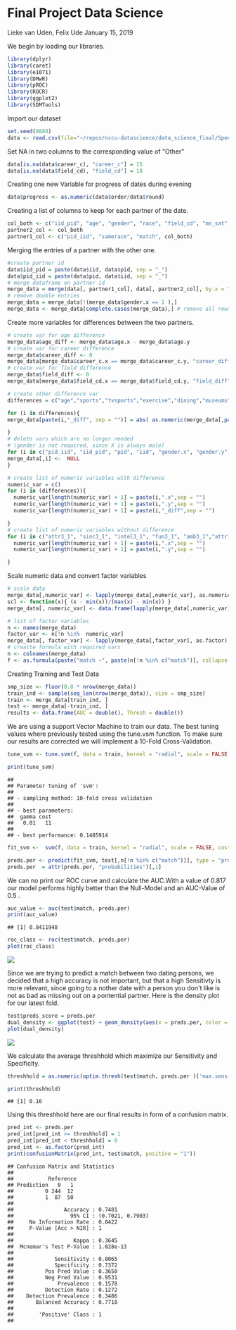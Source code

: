 Final Project Data Science
================
Lieke van Uden, Felix Ude
January 15, 2019

We begin by loading our libraries.

``` r
library(dplyr) 
library(caret)
library(e1071)
library(DMwR)
library(pROC)
library(ROCR)
library(ggplot2)
library(SDMTools)
```

Import our dataset

``` r
set.seed(8888)
data <- read.csv(file="~/repos/nccu-datascience/data_science_final/Speed_Dating_Data.csv", header = TRUE, sep = ",") 
```

Set NA in two columns to the corresponding value of "Other"

``` r
data[is.na(data$career_c), "career_c"] = 15 
data[is.na(data$field_cd), "field_cd"] = 18 
```

Creating one new Variable for progress of dates during evening

``` r
data$progress <- as.numeric(data$order/data$round)
```

Creating a list of columns to keep for each partner of the date.

``` r
col_both <- c("iid_pid", "age", "gender", "race", "field_cd", "mn_sat", "imprace", "imprelig", "income", "goal", "date","go_out", "career_c", "exphappy", "attr3_1", "sinc3_1", "intel3_1", "fun3_1", "amb3_1", "progress", "sports","tvsports", "exercise", "dining", "museums", "art", "hiking", "gaming", "clubbing", "reading", "tv", "theater","movies", "concerts", "music", "shopping", "yoga", "attr1_1", "sinc1_1", "intel1_1", "fun1_1", "amb1_1","attr5_1", "sinc5_1", "intel5_1", "fun5_1", "amb5_1", "attr", "sinc","intel", "fun", "amb", "like" )
partner2_col <- col_both
partner1_col <- c("pid_iid", "samerace", "match", col_both) 
```

Merging the entries of a partner with the other one.

``` r
#create partner id
data$iid_pid = paste(data$iid, data$pid, sep = "_") 
data$pid_iid = paste(data$pid, data$iid, sep = "_") 
# merge dataframe on partner id
merge_data = merge(data[, partner1_col], data[, partner2_col], by.x = "pid_iid", by.y = "iid_pid") 
# remove double entries
merge_data = merge_data[!(merge_data$gender.x == 1 ),] 
merge_data <- merge_data[complete.cases(merge_data),] # remove all rows with NA
```

Create more variables for differences between the two partners.

``` r
# create var for age difference
merge_data$age_diff <- merge_data$age.x - merge_data$age.y 
# create var for career difference
merge_data$career_diff <- 0 
merge_data[merge_data$career_c.x == merge_data$career_c.y, "career_diff"] = 1 
# create var for field difference
merge_data$field_diff <- 0 
merge_data[merge_data$field_cd.x == merge_data$field_cd.y, "field_diff"] = 1 

# create other difference var
differences = c("age","sports","tvsports","exercise","dining","museums","art","hiking","gaming","clubbing","reading","theater","movies","concerts","music","shopping","yoga","tv", "mn_sat", "imprace", "imprelig", "income", "exphappy")

for (i in differences){
merge_data[paste(i,"_diff", sep = "")] = abs( as.numeric(merge_data[,paste(i,".x",sep = "")]) - as.numeric(merge_data[,paste(i,".y",sep = "")])  )

}
# delete vars which are no longer needed
# (gender is not required, since X is always male)
for (i in c("pid_iid", "iid_pid", "pid", "iid", "gender.x", "gender.y")){
merge_data[,i] <-  NULL
}
```

``` r
# create list of numeric variables with difference
numeric_var = c()
for (i in (differences)){
  numeric_var[length(numeric_var) + 1] = paste(i,".x",sep = "")
  numeric_var[length(numeric_var) + 1] = paste(i,".y",sep = "")
  numeric_var[length(numeric_var) + 1] = paste(i,"_diff",sep = "")

}
# create list of numeric variables without difference
for (i in c("attr3_1", "sinc3_1", "intel3_1", "fun3_1", "amb3_1","attr1_1", "sinc1_1", "intel1_1", "fun1_1", "amb1_1", "attr5_1", "sinc5_1", "intel5_1", "fun5_1", "amb5_1", "progress",  "attr", "sinc", "intel", "fun", "amb", "like")){
  numeric_var[length(numeric_var) + 1] = paste(i,".x",sep = "")
  numeric_var[length(numeric_var) + 1] = paste(i,".y",sep = "")

}
```

Scale numeric data and convert factor variables

``` r
# scale data
merge_data[,numeric_var] <- lapply(merge_data[,numeric_var], as.numeric)
scl <- function(x){ (x - min(x))/(max(x) - min(x)) }
merge_data[, numeric_var] <- data.frame(lapply(merge_data[,numeric_var], scl)) 

# list of factor variables
n <- names(merge_data) 
factor_var <- n[!n %in%  numeric_var]
merge_data[, factor_var] <- lapply(merge_data[,factor_var], as.factor)
# creatte formula with required vars
n <- colnames(merge_data) 
f <- as.formula(paste("match ~", paste(n[!n %in% c("match")], collapse = " + "))) 
```

Creating Training and Test Data

``` r
smp_size <- floor(0.8 * nrow(merge_data))
train_ind <- sample(seq_len(nrow(merge_data)), size = smp_size)
train <- merge_data[train_ind, ]
test <- merge_data[-train_ind, ]
results <- data.frame(AUC = double(), Thresh = double())
```

We are using a support Vector Machine to train our data. The best tuning values where previously tested using the tune.vsm function. To make sure our results are corrected we will implement a 10-Fold Cross-Validation.

``` r
tune_svm <- tune.svm(f, data = train, kernel = "radial", scale = FALSE, cost = seq(1,61, by = 10), gamma = seq(0.01, 0.03, by = 0.003))

print(tune_svm)
```

    ## 
    ## Parameter tuning of 'svm':
    ## 
    ## - sampling method: 10-fold cross validation 
    ## 
    ## - best parameters:
    ##  gamma cost
    ##   0.01   11
    ## 
    ## - best performance: 0.1485914

``` r
fit_svm <-  svm(f, data = train, kernel = "radial", scale = FALSE, cost = tune_svm$best.parameters["cost"], gamma = tune_svm$best.parameters["gamma"],  probability = TRUE)

preds.per <- predict(fit_svm, test[,n[!n %in% c("match")]], type = "prob", probability = TRUE)
preds.per  = attr(preds.per, "probabilities")[,1]
```

We can no print our ROC curve and calculate the AUC.With a value of 0.817 our model performs highly better than the Null-Model and an AUC-Value of 0.5 .

``` r
auc_value <- auc(test$match, preds.per)
print(auc_value)
```

    ## [1] 0.8411948

``` r
roc_class <- roc(test$match, preds.per)
plot(roc_class)
```

![](final_project_files/figure-markdown_github/unnamed-chunk-10-1.png)

Since we are trying to predict a match between two dating persons, we decided that a high accuracy is not important, but that a high Sensitivty is more relevant, since going to a nother date with a person you don't like is not as bad as missing out on a pontential partner. Here is the density plot for our latest fold.

``` r
test$preds_score = preds.per
dual_density <- ggplot(test) + geom_density(aes(x = preds.per, color = match))
plot(dual_density)
```

![](final_project_files/figure-markdown_github/unnamed-chunk-11-1.png)

We calculate the average threshhold which maximize our Sensitivity and Specificity.

``` r
threshhold = as.numeric(optim.thresh(test$match, preds.per )['max.sensitivity+specificity'])

print(threshhold)
```

    ## [1] 0.16

Using this threshhold here are our final results in form of a confusion matrix.

``` r
pred_int <- preds.per
pred_int[pred_int >= threshhold] = 1
pred_int[pred_int < threshhold] = 0
pred_int <- as.factor(pred_int)
print(confusionMatrix(pred_int, test$match, positive = "1"))
```

    ## Confusion Matrix and Statistics
    ## 
    ##           Reference
    ## Prediction   0   1
    ##          0 244  12
    ##          1  87  50
    ##                                           
    ##                Accuracy : 0.7481          
    ##                  95% CI : (0.7021, 0.7903)
    ##     No Information Rate : 0.8422          
    ##     P-Value [Acc > NIR] : 1               
    ##                                           
    ##                   Kappa : 0.3645          
    ##  Mcnemar's Test P-Value : 1.028e-13       
    ##                                           
    ##             Sensitivity : 0.8065          
    ##             Specificity : 0.7372          
    ##          Pos Pred Value : 0.3650          
    ##          Neg Pred Value : 0.9531          
    ##              Prevalence : 0.1578          
    ##          Detection Rate : 0.1272          
    ##    Detection Prevalence : 0.3486          
    ##       Balanced Accuracy : 0.7718          
    ##                                           
    ##        'Positive' Class : 1               
    ##
